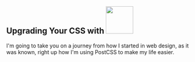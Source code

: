 <h2 class="darker">Upgrading Your CSS with <img src="../assets/postcss-logo.svg" class="plain title-logo" style="height:4.5rem" /></h2>

<aside class="notes">
  I'm going to take you on a journey from how I started in web design, as it was known, right up how I'm using PostCSS to make my life easier.
</aside>


